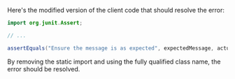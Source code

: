 Here's the modified version of the client code that should resolve the error:
```java
import org.junit.Assert;

// ...

assertEquals("Ensure the message is as expected", expectedMessage, actualMessage);
```
By removing the static import and using the fully qualified class name, the error should be resolved.
